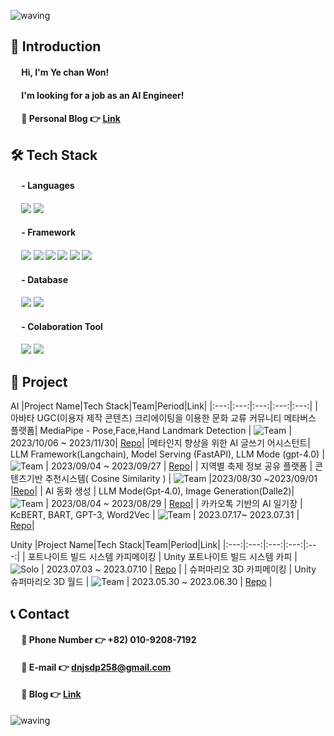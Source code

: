 ![waving](https://capsule-render.vercel.app/api?type=waving&height=200&text=Welcome&fontAlign=80&fontAlignY=40&color=gradient)
## 👋 Introduction 
 
#### &emsp; Hi, I'm Ye chan Won!
#### &emsp; I'm looking for a job as an AI Engineer!

#### &emsp; 🔹 Personal Blog 👉 [Link](https://rnflajdrnfl.tistory.com/)  

## 🛠 Tech Stack
#### &emsp; - Languages
#### &emsp; <img src="https://img.shields.io/badge/python-3776AB?style=for-the-badge&logo=python&logoColor=white"> <img src="https://img.shields.io/badge/sql-003B57?style=for-the-badge&logo=sql&logoColor=white">
#### &emsp; - Framework
#### &emsp; <img src="https://img.shields.io/badge/tensorflow-FF6F00?style=for-the-badge&logo=tensorflow&logoColor=white"> <img src="https://img.shields.io/badge/pytorch-EE4C2C?style=for-the-badge&logo=pytorch&logoColor=white"> <img src="https://img.shields.io/badge/langchain-EC1C24?style=for-the-badge&logo=langchain&logoColor=white"> <img src="https://img.shields.io/badge/opencv-5C3EE8?style=for-the-badge&logo=opencv&logoColor=white"> <img src="https://img.shields.io/badge/flask-000000?style=for-the-badge&logo=flask&logoColor=white"> <img src="https://img.shields.io/badge/fastAPI-009688?style=for-the-badge&logo=fastAPI&logoColor=white">
#### &emsp; - Database
#### &emsp; <img src="https://img.shields.io/badge/mysql-4479A1?style=for-the-badge&logo=mysql&logoColor=white"> <img src="https://img.shields.io/badge/mariaDB-003545?style=for-the-badge&logo=mariaDB&logoColor=white"> 

#### &emsp; - Colaboration Tool
#### &emsp; <img src="https://img.shields.io/badge/github-181717?style=for-the-badge&logo=github&logoColor=white"> <img src="https://img.shields.io/badge/git-F05032?style=for-the-badge&logo=git&logoColor=white"> 

## 📃 Project

AI
|Project Name|Tech Stack|Team|Period|Link|
|:---:|:---:|:---:|:---:|:---:|
|아바타 UGC(이용자 제작 콘텐츠) 크리에이팅을 이용한 문화 교류 커뮤니티 메타버스 플랫폼| MediaPipe - Pose,Face,Hand Landmark Detection | ![Team](https://img.shields.io/badge/Team-red) | 2023/10/06 ~ 2023/11/30| [Repo](https://github.com/meta-mingles/metamingle-AI)|
|메타인지 향상을 위한 AI 글쓰기 어시스턴트| LLM Framework(Langchain), Model Serving (FastAPI), LLM Mode (gpt-4.0) | ![Team](https://img.shields.io/badge/Team-red) | 2023/09/04 ~ 2023/09/27 | [Repo](https://github.com/yechan-9208/AI)|
| 지역별 축제 정보 공유 플랫폼 | 콘텐츠기반 추천시스템( Cosine Similarity ) | ![Team](https://img.shields.io/badge/Team-red) |2023/08/30 ~2023/09/01 |[Repo](https://github.com/yechan-9208)|
| AI 동화 생성 | LLM Mode(Gpt-4.0), Image Generation(Dalle2)| ![Team](https://img.shields.io/badge/Team-red) | 2023/08/04 ~ 2023/08/29 | [Repo](https://github.com/yechan-9208/littleTales/blob/master/README.md)|
| 카카오톡 기반의 AI 일기장  | KcBERT, BART, GPT-3, Word2Vec | ![Team](https://img.shields.io/badge/Team-red) | 2023.07.17~ 2023.07.31 | [Repo](https://github.com/yechan-9208/7_project_today)|

Unity
|Project Name|Tech Stack|Team|Period|Link|
|:---:|:---:|:---:|:---:|:---:|
| 포트나이트 빌드 시스템 카피메이킹 | Unity 포트나이트 빌드 시스템 카피 | ![Solo](https://img.shields.io/badge/Solo-blue) | 2023.07.03 ~ 2023.07.10 | [Repo](https://github.com/yechan-9208/fortnite_Building_function_Copy) |
| 슈퍼마리오 3D 카피메이킹 | Unity 슈퍼마리오 3D 월드 | ![Team](https://img.shields.io/badge/Team-red) | 2023.05.30 ~ 2023.06.30 | [Repo](https://github.com/yechan-9208/Mario3DWorld-by-Unity) |

## 📞 Contact
#### &emsp; 🔹 Phone Number 👉 +82) 010-9208-7192
#### &emsp; 🔹 E-mail 👉 dnjsdp258@gmail.com
#### &emsp; 🔹 Blog 👉 [Link](https://rnflajdrnfl.tistory.com/)  

![waving](https://capsule-render.vercel.app/api?type=waving&height=200&text=Thank%20you&color=gradient&section=footer)
